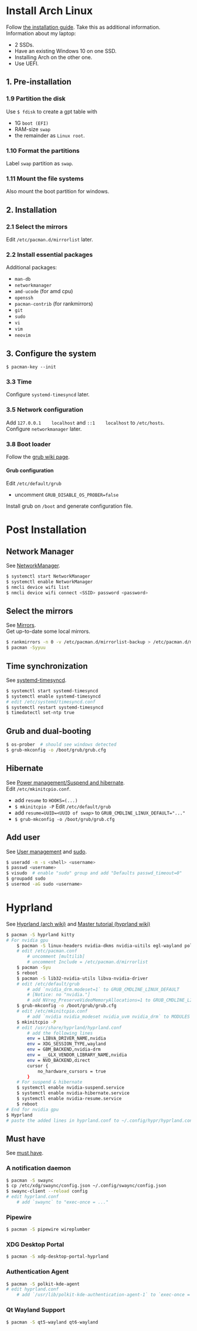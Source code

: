 # Install Arch Linux
Follow [the installation guide](https://wiki.archlinux.org/title/Installation_guide). Take this as additional information.  
Information about my laptop:
- 2 SSDs.
- Have an existing Windows 10 on one SSD.
- Installing Arch on the other one.
- Use UEFI.

## 1. Pre-installation
### 1.9 Partition the disk
Use `$ fdisk` to create a gpt table with
- 1G `boot (EFI)`
- RAM-size `swap`
- the remainder as `Linux root`.

### 1.10 Format the partitions
Label `swap` partition as `swap`.

### 1.11 Mount the file systems
Also mount the boot partition for windows.

## 2. Installation
### 2.1 Select the mirrors
Edit `/etc/pacman.d/mirrorlist` later.

### 2.2 Install essential packages
Additional packages:
- `man-db`
- `networkmanager`
- `amd-ucode` (for amd cpu)
- `openssh`
- `pacman-contrib`  (for rankmirrors)
- `git`
- `sudo`
- `vi`
- `vim`
- `neovim`

## 3. Configure the system
`$ pacman-key --init`

### 3.3 Time
Configure `systemd-timesyncd` later.

### 3.5 Network configuration
Add `127.0.0.1    localhost` and `::1    localhost` to `/etc/hosts`.  
Configure `networkmanager` later.

### 3.8 Boot loader
Follow the [grub wiki page](https://wiki.archlinux.org/title/GRUB#Windows_installed_in_UEFI/GPT_mode).

#### Grub configuration
Edit `/etc/default/grub`
- uncomment `GRUB_DISABLE_OS_PROBER=false`

Install grub on `/boot` and generate configuration file.

# Post Installation
## Network Manager
See [NetworkManager](https://wiki.archlinux.org/title/NetworkManager).
```sh
$ systemctl start NetworkManager
$ systemctl enable NetworkManager
$ nmcli device wifi list
$ nmcli device wifi connect <SSID> password <password>
```

## Select the mirrors
See [Mirrors](https://wiki.archlinux.org/title/Mirrors).  
Get up-to-date some local mirrors.
```sh
$ rankmirrors -n 0 -v /etc/pacman.d/mirrorlist-backup > /etc/pacman.d/mirrorlist
$ pacman -Syyuu
```

## Time synchronization
See [systemd-timesyncd](https://wiki.archlinux.org/title/Systemd-timesyncd).
```sh
$ systemctl start systemd-timesyncd
$ systemctl enable systemd-timesyncd
# edit /etc/systemd/timesyncd.conf
$ systemctl restart systemd-timesyncd
$ timedatectl set-ntp true
```

## Grub and dual-booting
```sh
$ os-prober  # should see windows detected
$ grub-mkconfig -o /boot/grub/grub.cfg
```

## Hibernate
See [Power management/Suspend and hibernate](https://wiki.archlinux.org/title/Power_management/Suspend_and_hibernate#Pass_hibernate_location_to_initramfs).   
Edit `/etc/mkinitcpio.conf`.
- add `resume` to `HOOKS=(...)`
- `$ mkinitcpio -P`
Edit `/etc/default/grub`
- add `resume=UUID=<UUID of swap>` to `GRUB_CMDLINE_LINUX_DEFAULT="..."`
- `$ grub-mkconfig -o /boot/grub/grub.cfg`

## Add user
See [User management](https://wiki.archlinux.org/title/Users_and_groups#User_management) and [sudo](https://wiki.archlinux.org/title/sudo).
```sh
$ useradd -m -s <shell> <username>
$ passwd <username>
$ visudo  # enable "sudo" group and add "Defaults passwd_timeout=0"
$ groupadd sudo
$ usermod -aG sudo <username>
```

# Hyprland
See [Hyprland (arch wiki)](https://wiki.archlinux.org/title/Hyprland) and [Master tutorial (hyprland wiki)](https://wiki.hyprland.org/Getting-Started/Master-Tutorial/)
```sh
$ pacman -S hyprland kitty
# For nvidia gpu
    $ pacman -S linux-headers nvidia-dkms nvidia-uitils egl-wayland polkit gtk3
    # edit /etc/pacman.conf
        # uncomment [multilib]
        # uncomment Include = /etc/pacman.d/mirrorlist
    $ pacman -Syu
    $ reboot
    $ pacman -S lib32-nvidia-utils libva-nvidia-driver
    # edit /etc/default/grub
        # add `nvidia_drm.modeset=1` to GRUB_CMDLINE_LINUX_DEFAULT
        # [Notice: no "nvidia."]
        # add NVreg_PreserveVideoMemoryAllocations=1 to GRUB_CMDLINE_LINUX_DEFAULT
    $ grub-mkconfig -o /boot/grub/grub.cfg
    # edit /etc/mkinitcpio.conf
        # add `nvidia nvidia_modeset nvidia_uvm nvidia_drm` to MODULES
    $ mkinitcpio -P
    # edit /usr/share/hyprland/hyprland.conf
        # add the following lines
        env = LIBVA_DRIVER_NAME,nvidia
        env = XDG_SESSION_TYPE,wayland
        env = GBM_BACKEND,nvidia-drm
        env = __GLX_VENDOR_LIBRARY_NAME,nvidia
        env = NVD_BACKEND,direct
        cursor {
            no_hardware_cursors = true
        }
    # For suspend & hibernate
    $ systemctl enable nvidia-suspend.service
    $ systemctl enable nvidia-hibernate.service
    $ systemctl enable nvidia-resume.service
    $ reboot
# End for nvidia gpu
$ Hyprland
# paste the added lines in hyprland.conf to ~/.config/hypr/hyprland.conf
```

## Must have
See [must have](https://wiki.hyprland.org/Useful-Utilities/Must-have/).

### A notification daemon
```sh
$ pacman -S swaync
$ cp /etc/xdg/swaync/config.json ~/.config/swaync/config.json
$ swaync-client --reload config
# edit hyprland.conf
    # add `swaync` to "exec-once = ..."
```

### Pipewire
```sh
$ pacman -S pipewire wireplumber
```

### XDG Desktop Portal
```sh
$ pacman -S xdg-desktop-portal-hyprland
```

### Authentication Agent
```sh
$ pacman -S polkit-kde-agent
# edit hyprland.conf
    # add `/usr/lib/polkit-kde-authentication-agent-1` to `exec-once = ...`
```

### Qt Wayland Support
```sh
$ pacman -S qt5-wayland qt6-wayland
```